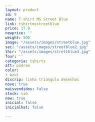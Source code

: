 ```yaml
---
layout: product
id: 9
name: T-shirt MS Street Blue
link: tshirtmsstreetblue
price: 17.9
newprice: ''
weight: 500
image: "/assets/images/streetblue.jpg"
sec: "/assets/images/streetblue2.jpg"
thir: "/assets/images/strettblue3.jpg"
four: ''
categoria: tshirts
att: padrao
color:
- Azul
discrip: linha triangulo desenhos
novo: true
maisvendidos: false
stock: sim
new: true
inicial: false
inicialhat: false

---
```

